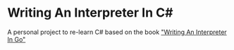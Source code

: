 # Writing An Interpreter In C#
A personal project to re-learn C# based on the book ["Writing An Interpreter In Go"](https://interpreterbook.com/)
